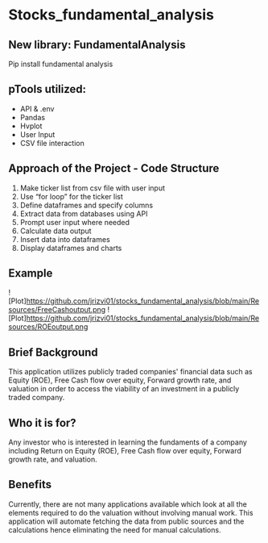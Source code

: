 # Stocks_fundamental_analysis

## New library: FundamentalAnalysis
Pip install fundamental analysis
## pTools utilized:
* API & .env
* Pandas
* Hvplot
* User Input
* CSV file interaction
## Approach of the Project - Code Structure

1. Make ticker list from csv file with user input
2. Use “for loop” for the ticker list
3. Define dataframes and specify columns
4. Extract data from databases using API
5. Prompt user input where needed
6. Calculate data output
7. Insert data into dataframes
8. Display dataframes and charts

## Example
![Plot]https://github.com/jrizvi01/stocks_fundamental_analysis/blob/main/Resources/FreeCashoutput.png
![Plot]https://github.com/jrizvi01/stocks_fundamental_analysis/blob/main/Resources/ROEoutput.png


## Brief Background
This application utilizes publicly traded companies' financial data such as Equity (ROE), Free Cash flow over equity, Forward growth rate, and valuation in order to access the viability of an investment in a publicly traded company.

## Who it is for?
Any investor who is interested in learning the fundaments of a company including Return on Equity (ROE), Free Cash flow over equity, Forward growth rate, and valuation.

## Benefits
Currently, there are not many applications available which look at all the elements required to do the valuation without involving manual work. This application will automate fetching the data from public sources and the calculations hence eliminating the need for manual calculations.
